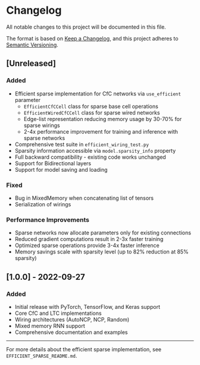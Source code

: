 # Changelog

All notable changes to this project will be documented in this file.

The format is based on [Keep a Changelog](https://keepachangelog.com/en/1.0.0/),
and this project adheres to [Semantic Versioning](https://semver.org/spec/v2.0.0.html).

## [Unreleased]

### Added
- Efficient sparse implementation for CfC networks via `use_efficient` parameter
  - `EfficientCfCCell` class for sparse base cell operations
  - `EfficientWiredCfCCell` class for sparse wired networks
  - Edge-list representation reducing memory usage by 30-70% for sparse wirings
  - 2-4x performance improvement for training and inference with sparse networks
- Comprehensive test suite in `efficient_wiring_test.py`
- Sparsity information accessible via `model.sparsity_info` property
- Full backward compatibility - existing code works unchanged
- Support for Bidirectional layers
- Support for model saving and loading

### Fixed
- Bug in MixedMemory when concatenating list of tensors
- Serialization of wirings

### Performance Improvements
- Sparse networks now allocate parameters only for existing connections
- Reduced gradient computations result in 2-3x faster training
- Optimized sparse operations provide 3-4x faster inference
- Memory savings scale with sparsity level (up to 82% reduction at 85% sparsity)

## [1.0.0] - 2022-09-27
### Added
- Initial release with PyTorch, TensorFlow, and Keras support
- Core CfC and LTC implementations
- Wiring architectures (AutoNCP, NCP, Random)
- Mixed memory RNN support
- Comprehensive documentation and examples

---

For more details about the efficient sparse implementation, see `EFFICIENT_SPARSE_README.md`.
